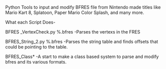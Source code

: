 Python Tools to input and modify BFRES file from Nintendo made titles like Mario Kart 8, Splatoon, Paper Mario Color Splash, and many more.

What each Script Does-

BFRES _VertexCheck.py %.bfres -Parses the vertexs in the FRES

BFRES_String_2.py %.bfres -Parses the string table and finds offsets that could be pointing to the table.

BFRES_Class\* -A start to make a class based system to parse and modify bfres and its various formats.